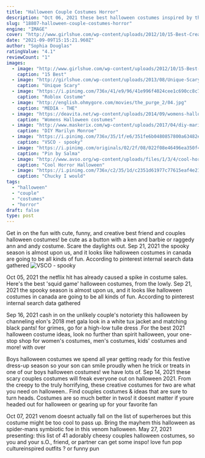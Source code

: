 ```yaml
---
title: "Halloween Couple Costumes Horror"
description: "Oct 06, 2021 these best halloween costumes inspired by the year's hottest movies, tv shows, video games, and cultural trends are fun for the whole family."
slug: "18807-halloween-couple-costumes-horror"
engine: "IMAGE"
cover: "http://www.girlshue.com/wp-content/uploads/2012/10/15-Best-Creative-Yet-Scary-Halloween-Costumes-2012-For-Couples-F.jpg"
date: "2021-09-09T15:15:21.960Z"
author: "Sophia Douglas"
ratingValue: "4.1"
reviewCount: "1"
images:
  - image: "http://www.girlshue.com/wp-content/uploads/2012/10/15-Best-Creative-Yet-Scary-Halloween-Costumes-2012-For-Couples-F.jpg"
    caption: "15 Best"
  - image: "http://girlshue.com/wp-content/uploads/2013/08/Unique-Scary-Halloween-Costume-Ideas-For-Couples-2013-2014-11.jpg"
    caption: "Unique Scary"
  - image: "https://i.pinimg.com/736x/41/e9/96/41e996f4024cee1c690cc8c7432ecef7.jpg"
    caption: "Roblox Costume"
  - image: "http://english.ohmygore.com/movies/the_purge_2/04.jpg"
    caption: "MEDIA - THE"
  - image: "https://deavita.net/wp-content/uploads/2014/09/womens-halloween-costumes-ideas-cool-halloween-costumes-for-women.jpg"
    caption: "Womens Halloween costumes"
  - image: "http://www.maskerix.com/wp-content/uploads/2017/04/diy-marilyn-monroe-pop-art-halloween-costume-idea.jpg"
    caption: "DIY Marilyn Monroe"
  - image: "https://i.pinimg.com/736x/35/1f/e6/351fe6b0480857800a63482eb5df8865.jpg"
    caption: "VSCO - spooky"
  - image: "https://i.pinimg.com/originals/02/2f/08/022f08e46496ea350f438f497fde1636.jpg"
    caption: "Pin by Salma"
  - image: "http://www.avso.org/wp-content/uploads/files/1/3/4/cool-horror-halloween-costumes-rob-the-breath-5-134.jpg"
    caption: "Cool Horror Halloween"
  - image: "https://i.pinimg.com/736x/c2/35/1d/c2351d61977c77615eaf4e21af604668.jpg"
    caption: "Chucky I would"
tags:
  - "halloween"
  - "couple"
  - "costumes"
  - "horror"
draft: false
type: post
---
```


Get in on the fun with cute, funny, and creative best friend and couples halloween costumes! be cute as a button with a ken and barbie or raggedy ann and andy costume. Scare the daylights out. Sep 21, 2021 the spooky season is almost upon us, and it looks like halloween costumes in canada are going to be all kinds of fun. According to pinterest internal search data gathered
![VSCO - spooky](https://i.pinimg.com/736x/35/1f/e6/351fe6b0480857800a63482eb5df8865.jpg "VSCO - spooky")

Oct 05, 2021 the netflix hit has already caused a spike in costume sales. Here&#39;s the best &#39;squid game&#39; halloween costumes, from the lowly. Sep 21, 2021 the spooky season is almost upon us, and it looks like halloween costumes in canada are going to be all kinds of fun. According to pinterest internal search data gathered
<!--inArticleAds-->

<!--galleryOne-->

Sep 16, 2021 cash in on the unlikely couple's notoriety this halloween by channeling elon's 2018 met gala look in a white tux jacket and matching black pants! for grimes, go for a high-low tulle dress .For the best 2021 halloween costume ideas, look no further than spirit halloween, your one-stop shop for women's costumes, men's costumes, kids' costumes and more! with over
<!--inArticleAds-->

<!--galleryTwo-->

Boys halloween costumes we spend all year getting ready for this festive dress-up season so your son can smile proudly when he trick or treats in one of our boys halloween costumes! we have lots of. Sep 14, 2021 these scary couples costumes will freak everyone out on halloween 2021. From the creepy to the truly horrifying, these creative costumes for two are what you need on halloween.. Find couples costumes & ideas that are sure to turn heads. Costumes are so much better in twos! it doesnt matter if youre headed out for halloween or gearing up for your favorite fan
<!--galleryThree-->

Oct 07, 2021 venom doesnt actually fall on the list of superheroes but this costume might be too cool to pass up. Bring the mayhem this halloween as spider-mans symbiotic foe in this venom halloween. May 27, 2021 presenting: this list of 41 adorably cheesy couples halloween costumes, so you and your s.O., friend, or partner can get some inspo! love fun pop cultureinspired outfits ? or funny pun